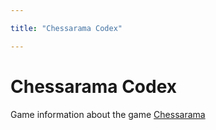 ```yaml
---

title: "Chessarama Codex"

---
```


# Chessarama Codex

Game information about the game [Chessarama](https://store.steampowered.com/app/1831830/Chessarama/)
